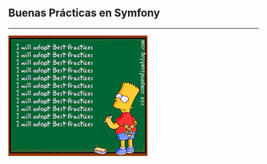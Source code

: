 ## Buenas Prácticas en Symfony
-----------------------------

![Best practices](/images/best-practices.gif)